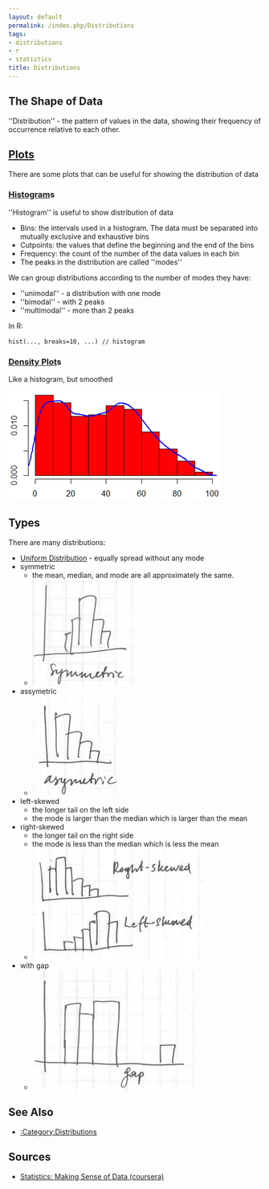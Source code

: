 ```yaml
---
layout: default
permalink: /index.php/Distributions
tags:
- distributions
- r
- statistics
title: Distributions
---
```

## The Shape of Data
''Distribution'' - the pattern of values in the data, showing their frequency of occurrence relative to each other. 


## [Plots](Plots)
There are some plots that can be useful for showing the distribution of data

### [Histogram](Histogram)s
''Histogram'' is useful to show distribution of data
- Bins: the intervals used in a histogram. The data must be separated into mutually exclusive and exhaustive bins
- Cutpoints: the values that define the beginning and the end of the bins
- Frequency: the count of the number of the data values in each bin
- The peaks in the distribution are called ''modes''

We can group distributions according to the number of modes they have:
- ''unimodal'' - a distribution with one mode
- ''bimodal'' - with 2 peaks
- ''multimodal'' - more than 2 peaks

In R:
```text only
hist(..., breaks=10, ...) // histogram
```


### [Density Plot](Density_Plot)s
Like a histogram, but smoothed

<img src="https://raw.githubusercontent.com/alexeygrigorev/wiki-figures/master/crs/da/density-hist.png" alt="Image">

## Types
There are many distributions:
- [Uniform Distribution](Uniform_Distribution) - equally spread without any mode
- symmetric
  - the mean, median, and mode are all approximately the same.
  - <img src="https://raw.githubusercontent.com/alexeygrigorev/wiki-figures/master/legacy/dist-symmetric.png" alt="Image">
- assymetric
  - <img src="https://raw.githubusercontent.com/alexeygrigorev/wiki-figures/master/legacy/dist-asymetric.png" alt="Image">
- left-skewed
  - the longer tail on the left side
  - the mode is larger than the median which is larger than the mean
- right-skewed
  - the longer tail on the right side
  - the mode is less than the median which is less the mean
  - <img src="https://raw.githubusercontent.com/alexeygrigorev/wiki-figures/master/legacy/dist-left-right.png" alt="Image">
- with gap
  - <img src="https://raw.githubusercontent.com/alexeygrigorev/wiki-figures/master/legacy/dist-gap.png" alt="Image">


## See Also
- [:Category:Distributions](_Category_Distributions)

## Sources
- [Statistics: Making Sense of Data (coursera)](Statistics__Making_Sense_of_Data_(coursera))

